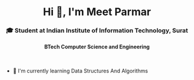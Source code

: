 <h1 align="center">Hi 👋, I'm Meet Parmar</h1>
<h3 align="center">🎓 Student at Indian Institute of Information Technology, Surat</h3>
<h4 align="center"> BTech Computer Science and Engineering</h3>
<br>

- 🌱 I'm currently learning Data Structures And Algorithms


<!---
MeetParmar2302/MeetParmar2302 is a ✨ special ✨ repository because its `README.md` (this file) appears on your GitHub profile.
You can click the Preview link to take a look at your changes.
--->
